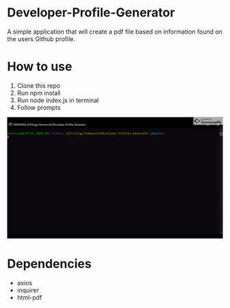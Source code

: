 # Developer-Profile-Generator

A simple application that will create a pdf file based on information found on the users Github profile.

# How to use
<ol>
  <li>Clone this repo</li>
  <li>Run npm install</li>
  <li>Run node index.js in terminal</li>
  <li>Follow prompts</li>
</ol>

![alt text](assets/images/demo.gif)

# Dependencies
<ul>
  <li>axios</li>
  <li>inquirer</li>
  <li>html-pdf</li>
</ul>
